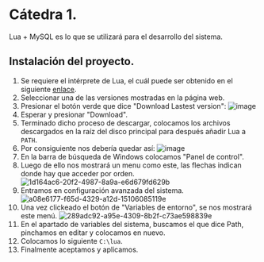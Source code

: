 # Cátedra 1.

Lua + MySQL es lo que se utilizará para el desarrollo del sistema.

## Instalación del proyecto.  

1. Se requiere el intérprete de Lua, el cuál puede ser obtenido en el siguiente [enlace](https://luabinaries.sourceforge.net/).
2. Seleccionar una de las versiones mostradas en la página web.
3. Presionar el botón verde que dice "Download Lastest version": ![image](https://user-images.githubusercontent.com/115720207/199761497-28796bb7-d860-4219-a665-6317d12d361c.png)
4. Esperar y presionar "Download".
5. Terminado dicho proceso de descargar, colocamos los archivos descargados en la raíz del disco principal para después añadir Lua a ```PATH```.
6. Por consiguiente nos debería quedar así: ![image](https://user-images.githubusercontent.com/115720207/199772647-c6a279b5-eeeb-430a-a60e-df9f1277fcaa.png)
8. En la barra de búsqueda de Windows colocamos "Panel de control".
9. Luego de ello nos mostrará un menu como este, las flechas indican donde hay que acceder por orden.
![1d164ac6-20f2-4987-8a9a-e6d679fd629b](https://user-images.githubusercontent.com/115720207/199770327-8bdade81-f730-4cad-9158-3026d20b4683.png)
8. Entramos en configuración avanzada del sistema.
![a08e6177-f65d-4329-a12d-15106085119e](https://user-images.githubusercontent.com/115720207/199770736-cf565be2-cbcb-4203-b1ef-d98046bbdd07.png)
9. Una vez clickeado el botón de "Variables de entorno", se nos mostrará este menú. 
![289adc92-a95e-4309-8b2f-c73ae598839e](https://user-images.githubusercontent.com/115720207/199771538-fabcc01a-170d-42f7-9df3-97343a2f95e8.png)
11. En el apartado de variables del sistema, buscamos el que dice Path, pinchamos en editar y colocamos en nuevo.
12. Colocamos lo siguiente ```C:\lua```.
13. Finalmente aceptamos y aplicamos.
